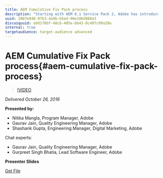 ```yaml
---
title: AEM Cumulative Fix Pack process
description: "Starting with AEM 6.1 Service Pack 2, Adobe has introduced a single delivery model for releasing fixes. Instead of releasing hot fixes for single issues, Cumulative Fix Pack (CFP) will be released every month, which is an aggregator content package for multiple hot fixes. CFPs will have the following advantages over single hotfix releases:      Increased quality assurance     Simplified installation (User installs a CFP as a single package that has no dependencies, except for the latest service pack)     Cumulative in nature (for example, CFP 3 contains fixes for CFP2 and CFP1)"
uuid: 2807e848-07b3-4a9b-b5ed-96e186d988a3
discoiquuid: a9d1f8bf-48cb-405e-bb43-8c497c99a28e
internal: true
targetaudience: target-audience advanced
---
```


# AEM Cumulative Fix Pack process{#aem-cumulative-fix-pack-process}

>[!VIDEO](https://video.tv.adobe.com/v/19681/?quality=9)

*Delivered October 26, 2016*

**Presented by:**

* Nitika Mangla, Program Manager, Adobe
* Gaurav Jain, Quality Engineering Manager, Adobe
* Shashank Gupta, Engineering Manager, Digital Marketing, Adobe

Chat experts:

* Gaurav Jain, Quality Engineering Manager, Adobe
* Gurpreet Singh Bhatia, Lead Software Engineer, Adobe

**Presenter Slides**

[Get File](assets/granite-gems-cfpprocess10262016.pdf)
